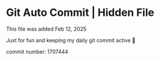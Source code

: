 # Git Auto Commit | Hidden File

This file was added Feb 12, 2025

Just for fun and keeping my daily git commit active 🤪

commit number: 1707444
